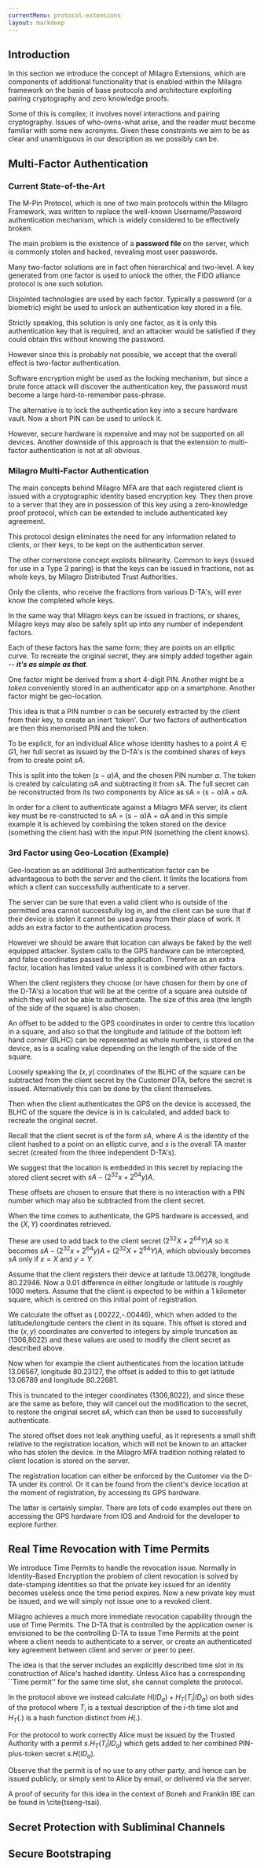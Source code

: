 ```yaml
---
currentMenu: protocol-extensions
layout: markdeep
---
```

<style>h1:before, h2:before, h3:before { content: none; }</style>
<div id="generated-toc" class="generate_from_h2" class="generate_from_h3"></div>

Introduction
---
In this section we introduce the concept of Milagro Extensions, which are components of additional functionality that is enabled within the Milagro framework on the basis of base protocols and architecture exploiting pairing cryptography and zero knowledge proofs.

Some of this is complex; it involves novel interactions and pairing cryptography. Issues of who-owns-what arise, and the reader must become familiar with some new acronyms. Given these constraints we aim to be as clear and unambiguous in our description as we possibly can be.

## Multi-Factor Authentication

### Current State-of-the-Art

The M-Pin Protocol, which is one of two main protocols within the Milagro Framework, was written to replace the well-known Username/Password authentication mechanism, which is widely considered to be effectively broken.

The main problem is the existence of a **password file** on the server, which is commonly stolen and hacked, revealing most user passwords.

Many two-factor solutions are in fact often hierarchical and two-level. A key generated from one factor is used to unlock the other, the FIDO alliance protocol is one such solution.

Disjointed technologies are used by each factor. Typically a password (or a biometric) might be used to unlock an authentication key stored in a file.

Strictly speaking, this solution is only one factor, as it is only this authentication key that is required, and an attacker would be satisfied if they could obtain this without knowing the password.

However since this is probably not possible, we accept that the overall effect is two-factor authentication.

Software encryption might be used as the locking mechanism, but since a brute force attack will discover the authentication key, the password must become a large hard-to-remember pass-phrase.

The alternative is to lock the authentication key into a secure hardware vault. Now a short PIN can be used to unlock it.

However, secure hardware is expensive and may not be supported on all devices. Another downside of this approach is that the extension to multi-factor authentication is not at all obvious.

### Milagro Multi-Factor Authentication

The main concepts behind Milagro MFA are that each registered client is issued with a cryptographic identity based encryption key. They then prove to a server that they are in possession of this key using a zero-knowledge proof protocol, which can be extended to include authenticated key agreement.

This protocol design eliminates the need for any information related to clients, or their keys, to be kept on the authentication server.

The other cornerstone concept exploits bilinearity. Common to keys (issued for use in a Type 3 paring) is that the keys can be issued in fractions, not as whole keys, by Milagro Distributed Trust Authorities.

Only the clients, who receive the fractions from various D-TA's, will ever know the completed whole keys.

In the same way that Milagro keys can be issued in fractions, or shares, Milagro keys may also be safely split up into any number of independent factors.

Each of these factors has the same form; they are points on an elliptic curve. To recreate the original secret, they are simply added together again -- ***it's as simple as that***.

One factor might be derived from a short 4-digit PIN. Another might be a *token* conveniently stored in an authenticator app on a smartphone. Another factor might be geo-location.

This idea is that a PIN number α can be securely extracted by the client from their key, to create an inert 'token'. Our two factors of authentication are then this memorised PIN and the token.

To be explicit, for an individual Alice whose identity hashes to a point $A \in G1$, her full secret as issued by the D-TA's is the combined shares of keys from to create point $sA$.

This is split into the token $(s−\alpha)A$, and the chosen PIN number $a$. The token is created by calculating αA and subtracting it from sA. The full secret can be reconstructed from its two components by Alice as sA = (s − α)A + αA.

In order for a client to authenticate against a Milagro MFA server, its client key must be re-constructed to sA = (s − α)A + αA and in this simple example it is achieved by combining the token stored on the device (something the client has) with the input PIN (something the client knows).

### 3rd Factor using Geo-Location (Example)

Geo-location as an additional 3rd authentication factor can be advantageous to both the server and the client. It limits the locations from which a client can successfully authenticate to a server.

The server can be sure that even a valid client who is outside of the permitted area cannot successfully log in, and the client can be sure that if their device is stolen it cannot be used away from their place of work. It adds an extra factor to the authentication process.

However we should be aware that location can always be faked by the well equipped attacker. System calls to the GPS hardware can be intercepted, and false coordinates passed to the application. Therefore as an extra factor, location has limited value unless it is combined with other factors.

When the client registers they choose (or have chosen for them by one of the D-TA's) a location that will be at the centre of a square area outside of which they will not be able to authenticate. The size of this area (the length of the side of the square) is also chosen.

An offset to be added to the GPS coordinates in order to centre this location in a square, and also so that the longitude and latitude of the bottom left hand corner (BLHC) can be represented as whole numbers, is stored on the device, as is a scaling value depending on the length of the side of the square.

Loosely speaking the $(x, y)$ coordinates of the BLHC of the square can be subtracted from the client secret by the Customer DTA, before the secret is issued. Alternatively this can be done by the client themselves.

Then when the client authenticates the GPS on the device is accessed, the BLHC of the square the device is in is calculated, and added back to recreate the original secret.

Recall that the client secret is of the form $sA$, where $A$ is the identity of the client hashed to a point on an elliptic curve, and $s$ is the overall TA master secret (created from the three independent D-TA's).

We suggest that the location is embedded in this secret by replacing the stored client secret with $sA-(2^{32}x+2^{64}y)A$.

These offsets are chosen to ensure that there is no interaction with a PIN number which may also be subtracted from the client secret.

When the time comes to authenticate, the GPS hardware is accessed, and the $(X,Y)$ coordinates retrieved.

These are used to add back to the client secret $(2^{32}X + 2^{64}Y)A$ so it becomes $sA - (2^{32}x + 2^{64}y)A + (2^{32}X + 2^{64}Y )A$, which obviously becomes $sA$ only if $x = X$ and $y = Y$.

Assume that the client registers their device at latitude 13.06278, longitude 80.22946. Now a 0.01 difference in either longitude or latitude is roughly 1000 meters. Assume that the client is expected to be within a 1 kilometer square, which is centred on this initial point of registration.

We calculate the offset as (.00222,-.00446), which when added to the latitude/longitude centers the client in its square. This offset is stored and the $(x,y)$ coordinates are converted to integers by simple truncation as (1306,8022) and these values are used to modify the client secret as described above.

Now when for example the client authenticates from the location latitude 13.06567, longitude 80.23127, the offset is added to this to get latitude 13.06789 and longitude 80.22681.

This is truncated to the integer coordinates (1306,8022), and since these are the same as before, they will cancel out the modification to the secret, to restore the original secret $sA$, which can then be used to successfully authenticate.

The stored offset does not leak anything useful, as it represents a small shift relative to the registration location, which will not be known to an attacker who has stolen the device. In the Milagro MFA tradition nothing related to client location is stored on the server.

The registration location can either be enforced by the Customer via the D-TA under its control. Or it can be found from the client's device location at the moment of registration, by accessing its GPS hardware.

The latter is certainly simpler. There are lots of code examples out there on accessing the GPS hardware from IOS and Android for the developer to explore further.

## Real Time Revocation with Time Permits

We introduce Time Permits to handle the revocation issue. Normally in Identity-Based Encryption the problem of client revocation is solved by date-stamping identities so that the private key issued for an identity becomes useless once the time period expires. Now a new private key must be issued, and we will simply not issue one to a revoked client.

Milagro achieves a much more immediate revocation capability through the use of Time Permits. The D-TA that is controlled by the application owner is envisioned to be the controlling D-TA to issue Time Permits at the point where a client needs to authenticate to a server, or create an authenticated key agreement between client and server or peer to peer.

The idea is that the server includes an explicitly described time slot in its construction of Alice's hashed identity. Unless Alice has a corresponding ``Time permit'' for the same time slot, she cannot complete the protocol.

In the protocol above we instead calculate $H(ID_a) + H_T(T_i|ID_a)$ on both sides of the protocol where $T_i$ is a textual description of the $i$-th time slot and $H_T(.)$ is a hash function distinct from $H(.)$.

For the protocol to work correctly Alice must be issued by the Trusted Authority with a permit $s.H_T(T_i|ID_a)$ which gets added to her combined PIN-plus-token secret $s.H(ID_a)$.

Observe that the permit is of no use to any other party, and hence can be issued publicly, or simply sent to Alice by email, or delivered via the server.

A proof of security for this idea in the context of Boneh and Franklin IBE can be found in \cite{tseng-tsai}.

## Secret Protection with Subliminal Channels

## Secure Bootstraping
